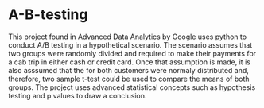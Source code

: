 # A-B-testing
This project found in Advanced Data Analytics by Google uses python to conduct A/B testing in a hypothetical scenario. The scenario assumes that two groups were randomly divided and required to make their payments for a cab trip in either cash or credit card. Once that assumption is made, it is also asssumed that the for both customers were normaly distributed and, therefore, two sample t-test could be used to compare the means of both groups. The project uses advanced statistical concepts such as hypothesis testing and p values to draw a conclusion.
